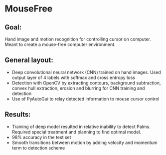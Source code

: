 # MouseFree

## Goal: 

Hand image and motion recognition for controlling cursor on computer. Meant to create a mouse-free computer environment. 

## General layout:

- Deep convolutional neural network (CNN) trained on hand images. Used output layer of 4 labels with softmax and cross entropy loss
- Detection with OpenCV by extracting contours, background subtraction, convex hull extraction, erosion and blurring for CNN training and detection
- Use of PyAutoGui to relay detected information to mouse cursor control

## Results:

- Training of deep model resulted in relative inability to detect Palms. Required special treatment and planning to find optimal model.
- 98% accuracy in the test set 
- Smooth transitions between motion by adding velocity and momentum term to detection scheme


